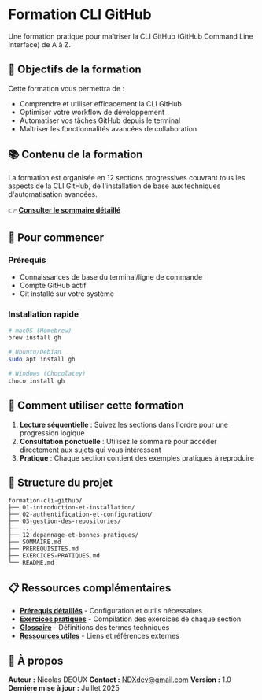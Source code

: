 # Formation CLI GitHub

Une formation pratique pour maîtriser la CLI GitHub (GitHub Command Line Interface) de A à Z.

## 🎯 Objectifs de la formation

Cette formation vous permettra de :
- Comprendre et utiliser efficacement la CLI GitHub
- Optimiser votre workflow de développement
- Automatiser vos tâches GitHub depuis le terminal
- Maîtriser les fonctionnalités avancées de collaboration

## 📚 Contenu de la formation

La formation est organisée en 12 sections progressives couvrant tous les aspects de la CLI GitHub, de l'installation de base aux techniques d'automatisation avancées.

👉 **[Consulter le sommaire détaillé](SOMMAIRE.md)**

## 🚀 Pour commencer

### Prérequis
- Connaissances de base du terminal/ligne de commande
- Compte GitHub actif
- Git installé sur votre système

### Installation rapide
```bash
# macOS (Homebrew)
brew install gh

# Ubuntu/Debian
sudo apt install gh

# Windows (Chocolatey)
choco install gh
```

## 📖 Comment utiliser cette formation

1. **Lecture séquentielle** : Suivez les sections dans l'ordre pour une progression logique
2. **Consultation ponctuelle** : Utilisez le sommaire pour accéder directement aux sujets qui vous intéressent
3. **Pratique** : Chaque section contient des exemples pratiques à reproduire

## 🔧 Structure du projet

```
formation-cli-github/
├── 01-introduction-et-installation/
├── 02-authentification-et-configuration/
├── 03-gestion-des-repositories/
├── ...
├── 12-depannage-et-bonnes-pratiques/
├── SOMMAIRE.md
├── PREREQUISITES.md
├── EXERCICES-PRATIQUES.md
└── README.md
```

## 📋 Ressources complémentaires

- **[Prérequis détaillés](PREREQUISITES.md)** - Configuration et outils nécessaires
- **[Exercices pratiques](EXERCICES-PRATIQUES.md)** - Compilation des exercices de chaque section
- **[Glossaire](GLOSSAIRE.md)** - Définitions des termes techniques
- **[Ressources utiles](RESSOURCES-UTILES.md)** - Liens et références externes

## 📝 À propos

**Auteur :** Nicolas DEOUX
**Contact :** NDXdev@gmail.com
**Version :** 1.0
**Dernière mise à jour :** Juillet 2025

